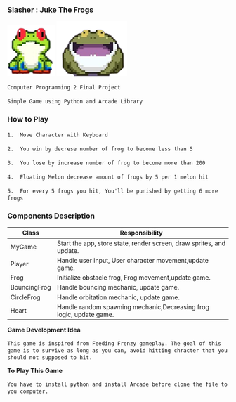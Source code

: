 ### Slasher : Juke The Frogs

![alt text](https://raw.githubusercontent.com/patdpat/slasher/master/images/frog/frog1.png)
![alt text](https://raw.githubusercontent.com/patdpat/slasher/master/images/frog/frog4.png)

    Computer Programming 2 Final Project

    Simple Game using Python and Arcade Library

### How to Play

    1.  Move Character with Keyboard

    2.  You win by decrese number of frog to become less than 5

    3.  You lose by increase number of frog to become more than 200

    4.  Floating Melon decrease amount of frogs by 5 per 1 melon hit

    5.  For every 5 frogs you hit, You'll be punished by getting 6 more frogs

### Components Description

| Class        | Responsibility                                                       |
| ------------ | -------------------------------------------------------------------- |
| MyGame       | Start the app, store state, render screen, draw sprites, and update. |
| Player       | Handle user input, User character movement,update game.              |
| Frog         | Initialize obstacle frog, Frog movement,update game.                 |
| BouncingFrog | Handle bouncing mechanic, update game.                               |
| CircleFrog   | Handle orbitation mechanic, update game.                             |
| Heart        | Handle random spawning mechanic,Decreasing frog logic, update game.  |

**Game Development Idea**

    This game is inspired from Feeding Frenzy gameplay. The goal of this game is to survive as long as you can, avoid hitting chracter that you should not supposed to hit.

**To Play This Game**

    You have to install python and install Arcade before clone the file to you computer.
